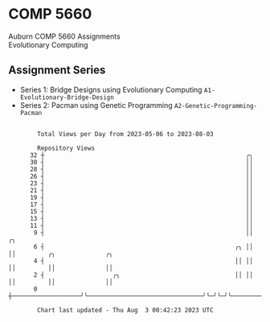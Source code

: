 # COMP 5660
Auburn COMP 5660 Assignments  
Evolutionary Computing

## Assignment Series
- Series 1: Bridge Designs using Evolutionary Computing `A1-Evolutionary-Bridge-Design`
- Series 2: Pacman using Genetic Programming `A2-Genetic-Programming-Pacman`

```

        Total Views per Day from 2023-05-06 to 2023-08-03

        Repository Views
      32 ┼                                                        ╭╮
      30 ┤                                                        ││
      28 ┤                                                        ││
      26 ┤                                                        ││
      23 ┤                                                        ││
      21 ┤                                                        ││
      19 ┤                                                        ││
      17 ┤                                                        ││
      15 ┤                                                        ││
      13 ┤                                                        ││
      11 ┤                                                        ││
       9 ┤                                                        ││ ╭╮
       6 ┤                                                     ╭╮ ││ ││         ╭╮              ╭╮
       4 ┤                                                     ││ ││ ││         ││              ││
       2 ┤                   ╭╮                                ││ ││ ││         ││              ││
       0 ┼───────────────────╯╰────────────────────────────────╯╰─╯╰─╯╰─────────╯╰──────────────╯╰─

        Chart last updated - Thu Aug  3 00:42:23 2023 UTC
        
```
